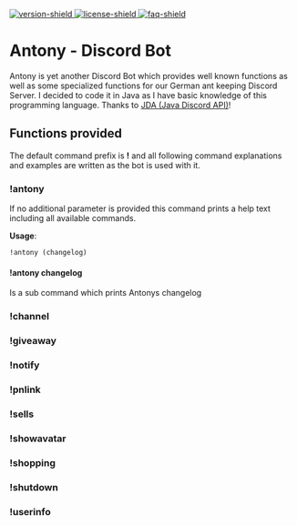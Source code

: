 [license]: https://github.com/deso85/Antony/tree/master/LICENSE
[faq]: https://github.com/deso85/Antony/wiki
[version]: https://github.com/deso85/Antony/releases/latest
[license-shield]: https://img.shields.io/badge/license-EUPL%201.2-lightgrey
[faq-shield]: https://img.shields.io/badge/Wiki-FAQ-blue.svg
[version-shield]: https://img.shields.io/github/v/release/deso85/Antony
[ ![version-shield] ][version]
[ ![license-shield] ][license]
[ ![faq-shield] ][faq]

# Antony - Discord Bot
Antony is yet another Discord Bot which provides well known functions as well as some specialized functions for our German ant keeping Discord Server. I decided to code it in Java as I have basic knowledge of this programming language. Thanks to [JDA (Java Discord API)](https://github.com/DV8FromTheWorld/JDA)!

## Functions provided

The default command prefix is **!** and all following command explanations and examples are written as the bot is used with it.

### !antony
If no additional parameter is provided this command prints a help text including all available commands.

**Usage**:

```discord
!antony (changelog)
```

#### !antony changelog

Is a sub command which prints Antonys changelog

### !channel

### !giveaway

### !notify

### !pnlink

### !sells

### !showavatar

### !shopping

### !shutdown

### !userinfo
